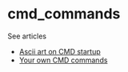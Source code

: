 # cmd_commands
See articles
* [Ascii art on CMD startup](https://merume.ru/?p=317)
* [Your own CMD commands](https://merume.ru/your-own-cmd-commands/)
